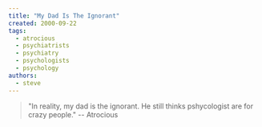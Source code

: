 ```yaml
---
title: "My Dad Is The Ignorant"
created: 2000-09-22
tags: 
  - atrocious
  - psychiatrists
  - psychiatry
  - psychologists
  - psychology
authors: 
  - steve
---
```


> "In reality, my dad is the ignorant. He still thinks pshycologist are for crazy people." \-- Atrocious
